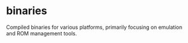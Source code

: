 # binaries
Compiled binaries for various platforms, primarily focusing on emulation and ROM management tools.
